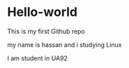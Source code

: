 # Hello-world
This is my first Github repo

my name is hassan and i studying Linux

I am student in UA92
